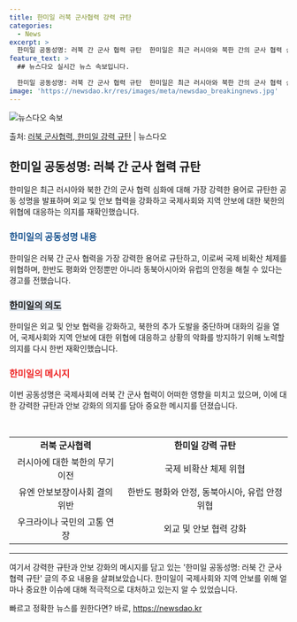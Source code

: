 ```yaml
---
title: 한미일 러북 군사협력 강력 규탄
categories:
  - News
excerpt: >
  한미일 공동성명: 러북 간 군사 협력 규탄  한미일은 최근 러시아와 북한 간의 군사 협력 심화에 대해 가장 …
feature_text: >
  ## 뉴스다오 실시간 뉴스 속보입니다.

  한미일 공동성명: 러북 간 군사 협력 규탄  한미일은 최근 러시아와 북한 간의 군사 협력 심화에 대해 가장 …
image: 'https://newsdao.kr/res/images/meta/newsdao_breakingnews.jpg'
---
```


![뉴스다오 속보](https://newsdao.kr/res/images/meta/newsdao_breakingnews.jpg)

<p>출처: <a href="https://newsdao.kr/4391" rel="dofollow">러북 군사협력, 한미일 강력 규탄</a> | 뉴스다오</p>

<h2 data-ke-size="size26">한미일 공동성명: 러북 간 군사 협력 규탄</h2>
<p data-ke-size="size16">한미일은 최근 러시아와 북한 간의 군사 협력 심화에 대해 가장 강력한 용어로 규탄한 공동 성명을 발표하며 외교 및 안보 협력을 강화하고 국제사회와 지역 안보에 대한 북한의 위협에 대응하는 의지를 재확인했습니다.</p>

<h3><b><span style="color: #1a5490;">한미일의 공동성명 내용</span></b></h3>
<p data-ke-size="size16">한미일은 러북 간 군사 협력을 가장 강력한 용어로 규탄하고, 이로써 국제 비확산 체제를 위협하며, 한반도 평화와 안정뿐만 아니라 동북아시아와 유럽의 안정을 해칠 수 있다는 경고를 전했습니다.</p>

<h3><b><span style="background-color: #21538527;">한미일의 의도</span></b></h3>
<p data-ke-size="size16">한미일은 외교 및 안보 협력을 강화하고, 북한의 추가 도발을 중단하며 대화의 길을 열어, 국제사회와 지역 안보에 대한 위협에 대응하고 상황의 악화를 방지하기 위해 노력할 의지를 다시 한번 재확인했습니다.</p>

<h3><b><span style="color: #ee2323;">한미일의 메시지</span></b></h3>
<p data-ke-size="size16">이번 공동성명은 국제사회에 러북 간 군사 협력이 어떠한 영향을 미치고 있으며, 이에 대한 강력한 규탄과 안보 강화의 의지를 담아 중요한 메시지를 던졌습니다.</p>

<br>
<table>
  <tr>
    <td style="text-align: center; height: 17px;"><b>러북 군사협력</b></td>
    <td style="text-align: center; height: 17px;"><b>한미일 강력 규탄</b></td>
  </tr>
  <tr>
    <td style="text-align: center; height: 17px;">러시아에 대한 북한의 무기 이전</td>
    <td style="text-align: center; height: 17px;">국제 비확산 체제 위협</td>
  </tr>
  <tr>
    <td style="text-align: center; height: 17px;">유엔 안보보장이사회 결의 위반</td>
    <td style="text-align: center; height: 17px;">한반도 평화와 안정, 동북아시아, 유럽 안정 위협</td>
  </tr>
  <tr>
    <td style="text-align: center; height: 17px;">우크라이나 국민의 고통 연장</td>
    <td style="text-align: center; height: 17px;">외교 및 안보 협력 강화</td>
  </tr>
</table>
<hr>

<p data-ke-size="size16">여기서 강력한 규탄과 안보 강화의 메시지를 담고 있는 '한미일 공동성명: 러북 간 군사 협력 규탄' 글의 주요 내용을 살펴보았습니다. 한미일이 국제사회와 지역 안보를 위해 얼마나 중요한 이슈에 대해 적극적으로 대처하고 있는지 알 수 있었습니다.</p> 

빠르고 정확한 뉴스를 원한다면? 바로, <a href="https://newsdao.kr" rel="dofollow">https://newsdao.kr</a>


